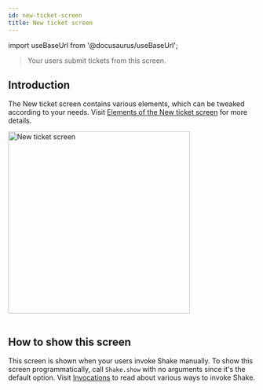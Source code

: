 ```yaml
---
id: new-ticket-screen
title: New ticket screen
---
```

import useBaseUrl from '@docusaurus/useBaseUrl';

>Your users submit tickets from this screen.

## Introduction

The New ticket screen contains various elements, which can be tweaked according to your needs.
Visit [Elements of the New ticket screen](/android/configuration-and-data/overview/#elements-of-the-new-ticket-screen) for more details.

<table class="media-container mt-50">
<img
  alt="New ticket screen"
  width="370"
  src={useBaseUrl('screens/android-new-ticket-screen@2x.png')}
/>
</table>

## How to show this screen

This screen is shown when your users invoke Shake manually.
To show this screen programmatically, call `Shake.show` with no arguments since it's the default option.
Visit [Invocations](android/user-feedback/invoke.md) to read about various ways to invoke Shake.
